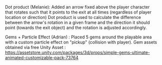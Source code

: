 Dot product (Melanie): Added an arrow fixed above the player character that 
rotates such that it points to the exit at all times (regardless of player 
location or direction) Dot product is used to calculate the difference between
the arrow's rotation in a given frame and the direction it should point (towards
the exit object) and the rotation is adjusted accordingly.

Gems + Particle Effect (Adrian) : Placed 5 gems around the playable area with a custom particle effect on "pickup" (collision with player). Gem assets obtained via free
Unity Asset :
https://assetstore.unity.com/packages/3d/props/simple-gems-ultimate-animated-customizable-pack-73764

